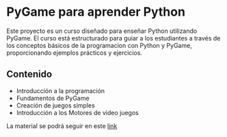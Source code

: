 # PyGame para aprender Python

Este proyecto es un curso diseñado para enseñar Python utilizando PyGame. El curso está estructurado para guiar a los estudiantes a través de los conceptos básicos de la programacion con Python y PyGame, proporcionando ejemplos prácticos y ejercicios.

## Contenido

- Introducción a la programación
- Fundamentos de PyGame
- Creación de juegos simples
- Introducción a los Motores de video juegos

La material se podrá seguir en este [link](https://danielestrada971102.github.io/pygame-course/)